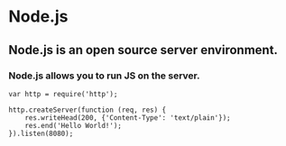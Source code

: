 # Node.js

## Node.js is an open source server environment.
### Node.js allows you to run JS on the server.

```node
var http = require('http');

http.createServer(function (req, res) {
    res.writeHead(200, {'Content-Type': 'text/plain'});
    res.end('Hello World!');
}).listen(8080);
```
